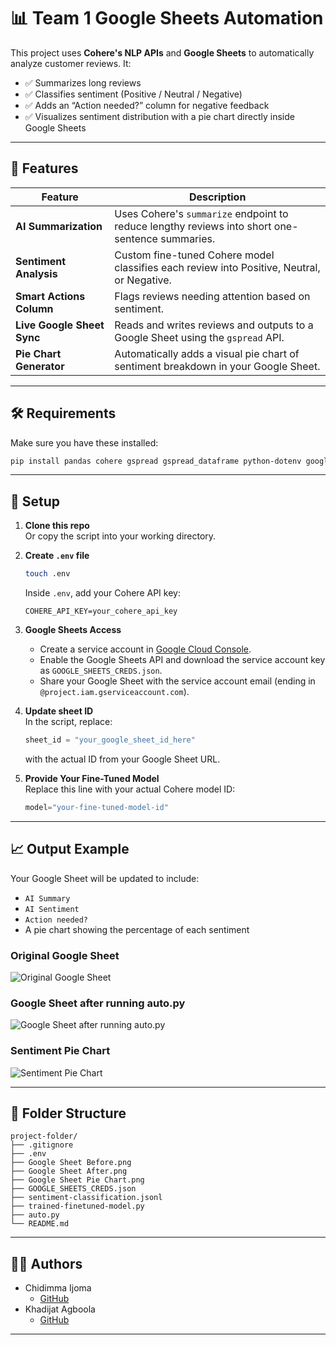 # 📊 Team 1 Google Sheets Automation

This project uses **Cohere's NLP APIs** and **Google Sheets** to automatically analyze customer reviews. It:

- ✅ Summarizes long reviews
- ✅ Classifies sentiment (Positive / Neutral / Negative)
- ✅ Adds an “Action needed?” column for negative feedback
- ✅ Visualizes sentiment distribution with a pie chart directly inside Google Sheets

---

## 🚀 Features

| Feature                  | Description |
|--------------------------|-------------|
| **AI Summarization**     | Uses Cohere's `summarize` endpoint to reduce lengthy reviews into short one-sentence summaries. |
| **Sentiment Analysis**   | Custom fine-tuned Cohere model classifies each review into Positive, Neutral, or Negative. |
| **Smart Actions Column** | Flags reviews needing attention based on sentiment. |
| **Live Google Sheet Sync** | Reads and writes reviews and outputs to a Google Sheet using the `gspread` API. |
| **Pie Chart Generator**  | Automatically adds a visual pie chart of sentiment breakdown in your Google Sheet. |

---

## 🛠️ Requirements

Make sure you have these installed:

```bash
pip install pandas cohere gspread gspread_dataframe python-dotenv google-auth google-api-python-client
```

---

## 🔐 Setup

1. **Clone this repo**  
   Or copy the script into your working directory.

2. **Create `.env` file**  
   ```bash
   touch .env
   ```

   Inside `.env`, add your Cohere API key:
   ```
   COHERE_API_KEY=your_cohere_api_key
   ```

3. **Google Sheets Access**  
   - Create a service account in [Google Cloud Console](https://console.cloud.google.com/).
   - Enable the Google Sheets API and download the service account key as `GOOGLE_SHEETS_CREDS.json`.
   - Share your Google Sheet with the service account email (ending in `@project.iam.gserviceaccount.com`).

4. **Update sheet ID**  
   In the script, replace:
   ```python
   sheet_id = "your_google_sheet_id_here"
   ```
   with the actual ID from your Google Sheet URL.

5. **Provide Your Fine-Tuned Model**  
   Replace this line with your actual Cohere model ID:
   ```python
   model="your-fine-tuned-model-id"
   ```

---

## 📈 Output Example

Your Google Sheet will be updated to include:

- `AI Summary`
- `AI Sentiment`
- `Action needed?`
- A pie chart showing the percentage of each sentiment

### Original Google Sheet

![Original Google Sheet](<Google Sheet Before.png>)

### Google Sheet after running auto.py

![Google Sheet after running auto.py](<Google Sheet After.png>)

### Sentiment Pie Chart

![Sentiment Pie Chart](<Google Sheet Pie Chart.png>)

---

## 📂 Folder Structure

```
project-folder/
├── .gitignore
├── .env
├── Google Sheet Before.png
├── Google Sheet After.png
├── Google Sheet Pie Chart.png
├── GOOGLE_SHEETS_CREDS.json
├── sentiment-classification.jsonl
├── trained-finetuned-model.py
├── auto.py
└── README.md
```

---

## 🙋‍♀️ Authors
- Chidimma Ijoma
    - [GitHub](https://github.com/chidi-ijoma)
- Khadijat Agboola
    - [GitHub](https://github.com/KhadijahAgboola)

---

